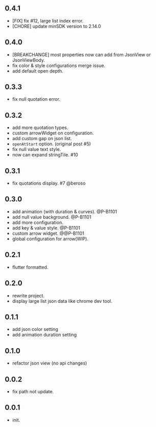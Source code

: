 ## 0.4.1

* [FIX] fix #12, large list index error.
* [CHORE] update minSDK version to 2.14.0

## 0.4.0

* [BREAKCHANGE] most properties now can add from JsonView or JsonViewBody.
* fix color & style configurations merge issue.
* add default open depth.

## 0.3.3

* fix null quotation error.

## 0.3.2

* add more quotation types.
* custom arrowWidget on configuration.
* add custom gap on json list.
* `openAtStart` option. (original post #5)
* fix null value text style.
* now can expand stringTile. #10

## 0.3.1

* fix quotations display. #7 @beroso

## 0.3.0

* add animation (with duration & curves). @P-B1101
* add null value background. @P-B1101
* add more configuration.
* add key & value style. @P-B1101
* custom arrow widget. @@P-B1101
* global configuration for arrow(WIP).

## 0.2.1

* flutter formatted.

## 0.2.0

* rewrite project.
* display large list json data like chrome dev tool.
## 0.1.1

* add json color setting
* add animation duration setting

## 0.1.0

* refactor json view (no api changes)

## 0.0.2

* fix path not update.

## 0.0.1

* init.
